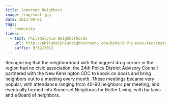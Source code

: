 ```yaml
---
title: Somerset Neighbors
image: /img/snbl.jpg
date: 2012-09-01
tags:
  - Community
links:
  - text: Philadelphia Neighborhoods
    url: http://philadelphianeighborhoods.com/behind-the-news/kensington-somerset-neighbors-plan-clean-green-for-vacant-lots/
    suffix: 9/12/2012
---
```

Recognizing that the neighborhood with the biggest drug corner in the region had no civic association, the 24th Police District Advisory Council partnered with the New Kensington CDC to knock on doors and bring neighbors out to a meeting every month. These meetings became very popular, with attendance ranging from 40-90 neighbors per meeting, and eventually formed into Somerset Neighbors for Better Living, with by-laws and a Board of neighbors.

